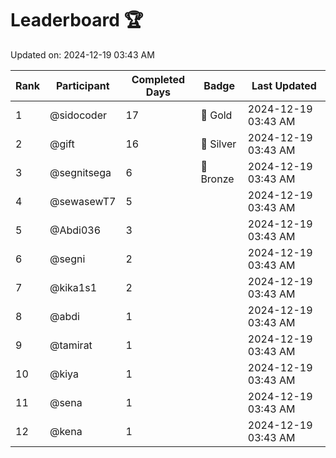 # Leaderboard 🏆

Updated on: 2024-12-19 03:43 AM

| Rank | Participant       | Completed Days | Badge      | Last Updated         |
|------|-------------------|----------------|------------|----------------------|
| 1    | @sidocoder        | 17             | 🏅 Gold     | 2024-12-19 03:43 AM |
| 2    | @gift             | 16             | 🥈 Silver   | 2024-12-19 03:43 AM |
| 3    | @segnitsega       | 6              | 🥉 Bronze   | 2024-12-19 03:43 AM |
| 4    | @sewasewT7        | 5              |            | 2024-12-19 03:43 AM |
| 5    | @Abdi036          | 3              |            | 2024-12-19 03:43 AM |
| 6    | @segni            | 2              |            | 2024-12-19 03:43 AM |
| 7    | @kika1s1          | 2              |            | 2024-12-19 03:43 AM |
| 8    | @abdi             | 1              |            | 2024-12-19 03:43 AM |
| 9    | @tamirat          | 1              |            | 2024-12-19 03:43 AM |
| 10   | @kiya             | 1              |            | 2024-12-19 03:43 AM |
| 11   | @sena             | 1              |            | 2024-12-19 03:43 AM |
| 12   | @kena             | 1              |            | 2024-12-19 03:43 AM |

